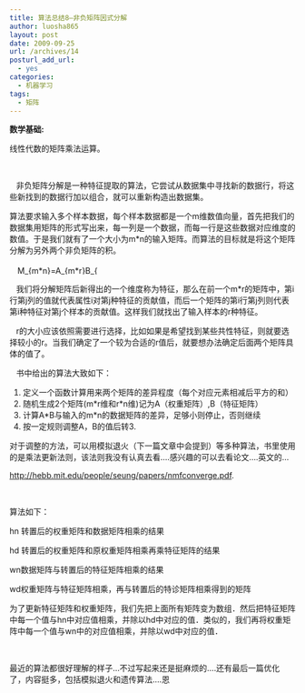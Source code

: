 ```yaml
---
title: 算法总结8—非负矩阵因式分解
author: luosha865
layout: post
date: 2009-09-25
url: /archives/14
posturl_add_url:
  - yes
categories:
  - 机器学习
tags:
  - 矩阵
---
```

**数学基础:**

线性代数的矩阵乘法运算。

&nbsp;

&nbsp;&nbsp; 非负矩阵分解是一种特征提取的算法，它尝试从数据集中寻找新的数据行，将这些新找到的数据行加以组合，就可以重新构造出数据集。

算法要求输入多个样本数据，每个样本数据都是一个m维数值向量，首先把我们的数据集用矩阵的形式写出来，每一列是一个数据，而每一行是这些数据对应维度的数值。于是我们就有了一个大小为m*n的输入矩阵。而算法的目标就是将这个矩阵分解为另外两个非负矩阵的积。

　<img src="http://sword865.com/blog/wp-content/ql-cache/quicklatex.com-cad804e086b2306a9bd31889dd0dbb72_l3.png" class="ql-img-inline-formula quicklatex-auto-format" alt="&#77;&#95;&#123;&#109;&#42;&#110;&#125;&#61;&#65;&#95;&#123;&#109;&#42;&#114;&#125;&#66;&#95;&#123;&#114;&#42;&#110;&#125;" title="Rendered by QuickLaTeX.com" height="15" width="144" style="vertical-align: -3px;" />

&nbsp;&nbsp; 我们将分解矩阵后新得出的一个维度称为特征，那么在前一个m*r的矩阵中，第i行第j列的值就代表属性i对第j种特征的贡献值，而后一个矩阵的第i行第j列则代表第i种特征对第j个样本的贡献值。这样我们就找出了输入样本的r种特征。

&nbsp;&nbsp; r的大小应该依照需要进行选择，比如如果是希望找到某些共性特征，则就要选择较小的r。当我们确定了一个较为合适的r值后，就要想办法确定后面两个矩阵具体的值了。

&nbsp;&nbsp; 书中给出的算法大致如下：

  1. 定义一个函数计算用来两个矩阵的差异程度（每个对应元素相减后平方的和）
  2. 随机生成2个矩阵(m\*r维和r\*n维)记为A（权重矩阵）,B（特征矩阵）
  3. 计算A\*B与输入的m\*n的数据矩阵的差异，足够小则停止，否则继续
  4. 按一定规则调整A，B的值后转3.

对于调整的方法，可以用模拟退火（下一篇文章中会提到）等多种算法，书里使用的是乘法更新法则，该法则我没有认真去看&hellip;.感兴趣的可以去看论文&hellip;.英文的&hellip;

<http://hebb.mit.edu/people/seung/papers/nmfconverge.pdf>.

&nbsp;

算法如下：

hn 转置后的权重矩阵和数据矩阵相乘的结果

hd 转置后的权重矩阵和原权重矩阵相乘再乘特征矩阵的结果

wn数据矩阵与转置后的特征矩阵相乘的结果

wd权重矩阵与特征矩阵相乘，再与转置后的特诊矩阵相乘得到的矩阵

为了更新特征矩阵和权重矩阵，我们先把上面所有矩阵变为数组．然后把特征矩阵中每一个值与hn中对应值相乘，并除以hd中对应的值．类似的，我们再将权重矩阵中每一个值与wn中的对应值相乘，并除以wd中对应的值．

&nbsp;

最近的算法都很好理解的样子&hellip;不过写起来还是挺麻烦的&hellip;.还有最后一篇优化了，内容挺多，包括模拟退火和遗传算法&hellip;.恩

<div>
  <embed id="lingoes_plugin_object" width="0" height="0" type="application/lingoes-npruntime-capture-word-plugin" hidden="true" />
</div>



